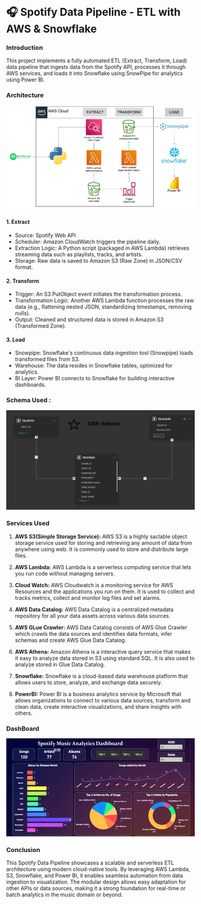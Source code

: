 # 🎧 Spotify Data Pipeline - ETL with AWS & Snowflake

### Introduction

This project implements a fully automated ETL (Extract, Transform, Load) data pipeline that ingests data from the Spotify API, processes it through AWS services, and loads it into Snowflake using SnowPipe for analytics using Power BI.


### Architecture
![Architecture Diagram](https://github.com/AtharvThakur7/Spotify_Snowflake_project/blob/df90a53740d9bf26fb273cf9a1116150d1431098/Architecture%20Diagram.png)


#### 1. Extract
- Source: Spotify Web API
- Scheduler: Amazon CloudWatch triggers the pipeline daily.
- Extraction Logic: A Python script (packaged in AWS Lambda) retrieves streaming data such as playlists, tracks, and artists.
- Storage: Raw data is saved to Amazon S3 (Raw Zone) in JSON/CSV format.

#### 2. Transform
- Trigger: An S3 PutObject event initiates the transformation process.
- Transformation Logic: Another AWS Lambda function processes the raw data (e.g., flattening nested JSON, standardizing timestamps, removing nulls).
- Output: Cleaned and structured data is stored in Amazon S3 (Transformed Zone).
#### 3. Load
- Snowpipe: Snowflake's continuous data ingestion tool (Snowpipe) loads transformed files from S3.
- Warehouse: The data resides in Snowflake tables, optimized for analytics.
- BI Layer: Power BI connects to Snowflake for building interactive dashboards.


### Schema Used : 

![Schema Design](https://github.com/AtharvThakur7/Spotify_Snowflake_project/blob/ca043942fd928431361529709c3be98cea852447/Screenshot%202025-07-10%20142656.png)





### Services Used
1. **AWS S3(Simple Storage Service):** AWS S3 is a highly saclable object storage service used for storing and retrieving any amount of data from anywhere using web. It is commonly used to store and distribute large files.
   
2. **AWS Lambda:** AWS Lambda is a serverless computing service that lets you run code without managing servers.
   
3. **Cloud Watch:** AWS Cloudwatch is a monitoring service for AWS Resources and the applications you run on them. It is used to collect and tracks metrics, collect and monitor log files and set alarms.

4. **AWS Data Catalog:** AWS Data Catalog is a centralized metadata repository for all your data assets across various data sources. 

5. **AWS GLue Crawler:**  AWS Data Catalog consists of AWS Glue Crawler which crawls the data sources and identifies data formats, infer schemas and create AWS Glue Data Catalog.

6. **AWS Athena:**  Amazon Athena is a interactive query service that makes it easy to analyze data stored in S3 using standard SQL. It is also used to analyze stored in Glue Data Catalog.

7.  **Snowflake:** Snowflake is a cloud-based data warehouse platform that allows users to store, analyze, and exchange data securely.

8. **PowerBI:** Power BI is a business analytics service by Microsoft that allows organizations to connect to various data sources, transform and clean data, create interactive visualizations, and share insights with others.

### DashBoard
![Spotify_Dashboard](https://github.com/AtharvThakur7/Spotify_Snowflake_project/blob/8e7b211186a18fba0b56c898191ebe0d3dfeca07/Screenshot%202025-07-10%20140110.png)



### Conclusion


This Spotify Data Pipeline showcases a scalable and serverless ETL architecture using modern cloud-native tools. By leveraging AWS Lambda, S3, Snowflake, and Power BI, it enables seamless automation from data ingestion to visualization. The modular design allows easy adaptation for other APIs or data sources, making it a strong foundation for real-time or batch analytics in the music domain or beyond.



